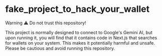 # fake_project_to_hack_your_wallet

Warning ⚠️
Do not trust this repository!

This project is normally designed to connect to Google's Gemini AI, but upon running it, you will find that it contains code in Next.js that searches for wallets on your system. This makes it potentially harmful and unsafe. Please be cautious and avoid running this repository.
